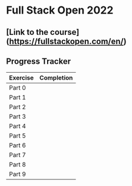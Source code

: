 # Full Stack Open 2022

## [Link to the course] (https://fullstackopen.com/en/)

## Progress Tracker

| Exercise | Completion |
| -------- | ---------- |
| Part 0   |            |
| Part 1   |            |
| Part 2   |            |
| Part 3   |            |
| Part 4   |            |
| Part 5   |            |
| Part 6   |            |
| Part 7   |            |
| Part 8   |            |
| Part 9   |            |